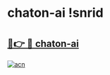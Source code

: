 # chaton-ai !snrid

# <h2><a href="https://2snxk1.esa.edu.pl?title=chaton-ai&ref=snrid">🔗👉 🔴 chaton-ai</a></h2>

[![acn](https://github.com/user-attachments/assets/0f9c940e-d8b0-45ae-aac7-cd30a18b3e1c)](https://2snxk1.esa.edu.pl?title=chaton-ai&ref=snrid)

